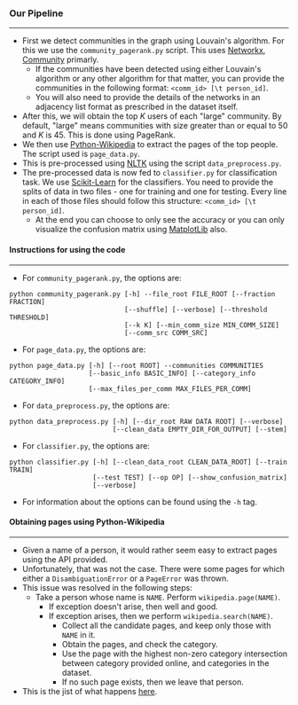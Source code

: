 ### Our Pipeline
----------------

+ First we detect communities in the graph using Louvain's algorithm. For this we use the `community_pagerank.py` script. This uses [Networkx](https://networkx.github.io), [Community](https://perso.crans.org/aynaud/communities/index.html) primarly.
    + If the communities have been detected using either Louvain's algorithm or any other algorithm for that matter, you can provide the communities in the following format: `<comm_id> [\t person_id]`.
    + You will also need to provide the details of the networks in an adjacency list format as prescribed in the dataset itself.
+ After this, we will obtain the top _K_ users of each "large" community. By default, "large" means communities with size greater than or equal to 50 and _K_ is 45. This is done using PageRank.
+ We then use [Python-Wikipedia](https://pypi.python.org/pypi/wikipedia) to extract the pages of the top people. The script used is `page_data.py`.
+ This is pre-processed using [NLTK](https://www.nltk.org/) using the script `data_preprocess.py`.
+ The pre-processed data is now fed to `classifier.py` for classification task. We use [Scikit-Learn](http://scikit-learn.org/stable/index.html) for the classifiers. You need to provide the splits of data in two files - one for training and one for testing. Every line in each of those files should follow this structure: `<comm_id> [\t person_id]`.
    + At the end you can choose to only see the accuracy or you can only visualize the confusion matrix using [MatplotLib](https://matplotlib.org/) also.

#### Instructions for using the code
------------------------------------

+ For `community_pagerank.py`, the options are:
```
python community_pagerank.py [-h] --file_root FILE_ROOT [--fraction FRACTION]
                             [--shuffle] [--verbose] [--threshold THRESHOLD]
                             [--k K] [--min_comm_size MIN_COMM_SIZE]
                             [--comm_src COMM_SRC]
```
+ For `page_data.py`, the options are:
```
python page_data.py [-h] [--root ROOT] --communities COMMUNITIES
                    [--basic_info BASIC_INFO] [--category_info CATEGORY_INFO]
                    [--max_files_per_comm MAX_FILES_PER_COMM]
```
+ For `data_preprocess.py`, the options are:
```
python data_preprocess.py [-h] [--dir_root RAW DATA ROOT] [--verbose]
                          [--clean_data EMPTY_DIR_FOR_OUTPUT] [--stem]
```
+ For `classifier.py`, the options are:
```
python classifier.py [-h] [--clean_data_root CLEAN_DATA_ROOT] [--train TRAIN]
                     [--test TEST] [--op OP] [--show_confusion_matrix]
                     [--verbose]
```
+ For information about the options can be found using the `-h` tag.

#### Obtaining pages using Python-Wikipedia
-------------------------------------------

+ Given a name of a person, it would rather seem easy to extract pages using the API provided.
+ Unfortunately, that was not the case. There were some pages for which either a `DisambiguationError` or a `PageError` was thrown.
+ This issue was resolved in the following steps:
    + Take a person whose name is `NAME`. Perform `wikipedia.page(NAME)`.
        + If exception doesn't arise, then well and good.
        + If exception arises, then we perform `wikipedia.search(NAME)`.
            + Collect all the candidate pages, and keep only those with `NAME` in it.
            + Obtain the pages, and check the category.
            + Use the page with the highest non-zero category intersection between category provided online, and categories in the dataset.
            + If no such page exists, then we leave that person.
+ This is the jist of what happens [here](https://github.com/vishwakftw/CS6670-TDM/blob/master/pipeline/page_data.py#L93-L115).
